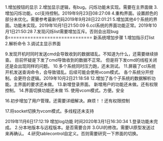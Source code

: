 1.增加按钮的显示
2.增加显示逻辑，有bug。闪烁功能未实现。需要在主界面做
3.增加闪烁功能。ccl支持控制。2019年9月23日08:27:08
4.重构界面。设置颜色的部分未优化。需要参考最新代码2019年9月28日22:01:21
5.增加其他4个系统的界面。功能未实现。2019年10月1日21:50:09
6.ccl系统的界面功能正常。2019年10月1日21:50:28
7.发现闪烁list需要增加互斥。否则会出现bug
8==============================
	新系统增加步骤
	1.增加指示灯list
	2.解析命令
	3.调试主显示界面

9.发现开机时同时发送cmd会导致收到的数据错乱。不知道为什么，还需要继续排查。
	目前怀疑是下发了cmd导致收到的数据不正常。
	但是将下发cmd的线程关闭还是会出现同样的问题。
10.多个系统同时压力跑，还未测试。
11.屏蔽了ccl系统开机发送查询命令，会导致错乱。后续可能会使用vcom模式。
各个系统分开控制。会更符合逻辑。2019年10月2日21:18:58
12.增加了各个子系统的数据解析功能。主界面的要求还未做。
13.新增登录界面。
	新增用户的功能还未做。还有权限控制。
14.界面切换功能还未做
15. 使用vcom模式。方便。安全

16.初步增加了用户管理。还需要详细解决。麻烦！！还有权限控制

17.将socket切换为vcom模式。多线程还未支持

2019年11月6日17:12:19
增加log功能
时间2020年3月1日16:30:34
1.登录功能未完成。
2.分本地版本与远程版本。是否需要合并
3.GUI的修改。需要UI原型发送过来再确认。
4.研究tablecontrol自定义。否则需要研究一下界面的切换。

